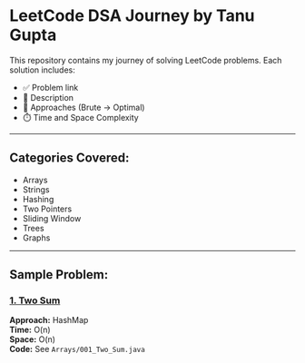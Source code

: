 # LeetCode DSA Journey by Tanu Gupta

This repository contains my journey of solving LeetCode problems. Each solution includes:
- ✅ Problem link
- 📌 Description
- 🧠 Approaches (Brute → Optimal)
- ⏱️ Time and Space Complexity

---

##  Categories Covered:
- Arrays
- Strings
- Hashing
- Two Pointers
- Sliding Window
- Trees
- Graphs

---

##  Sample Problem:
### [1. Two Sum](https://leetcode.com/problems/two-sum/)
**Approach:** HashMap  
**Time:** O(n)  
**Space:** O(n)  
**Code:** See `Arrays/001_Two_Sum.java`
